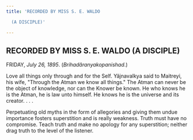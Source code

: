```yaml
---
title: 'RECORDED BY MISS S. E. WALDO

  (A DISCIPLE)'

---
```





  

## RECORDED BY MISS S. E. WALDO (A DISCIPLE)

FRIDAY, *July 26, 1895*. (*Brihadâranyakopanishad*.)

Love all things only through and for the Self. Yâjnavalkya said to
Maitreyi, his wife, "Through the Atman we know all things." The Atman
can never be the object of knowledge, nor can the Knower be known. He
who knows he is the Atman, he is law unto himself. He knows he is the
universe and its creator. . . .

Perpetuating old myths in the form of allegories and giving them undue
importance fosters superstition and is really weakness. Truth must have
no compromise. Teach truth and make no apology for any superstition;
neither drag truth to the level of the listener.


